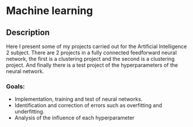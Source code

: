 # Machine learning
## Description
Here I present some of my projects carried out for the Artificial Intelligence 2 subject.
There are 2 projects in a fully connected feedforward neural network, the first is a clustering project and the second is a clustering project.
And finally there is a test project of the hyperparameters of the neural network. 
### Goals:
- Implementation, training and test of neural networks.
- Identification and correction of errors such as overfitting and underfitting.
- Analysis of the influence of each hyperparameter 
